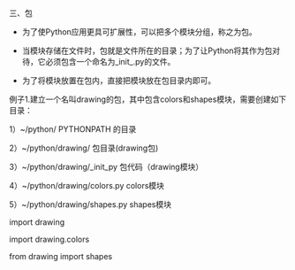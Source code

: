 三、包

* 为了使Python应用更具可扩展性，可以把多个模块分组，称之为包。

* 当模块存储在文件时，包就是文件所在的目录；为了让Python将其作为包对待，它必须包含一个命名为\_init\_.py的文件。 

* 为了将模块放置在包内，直接把模块放在包目录内即可。

例子1.建立一个名叫drawing的包，其中包含colors和shapes模块，需要创建如下目录：

1）~/python/   PYTHONPATH 的目录

2）~/python/drawing/   包目录\(drawing包\)

3）~/python/drawing/\_init\_py  包代码（drawing模块）

4）~/python/drawing/colors.py  colors模块

5）~/python/drawing/shapes.py shapes模块

import drawing

import drawing.colors

from drawing import shapes

